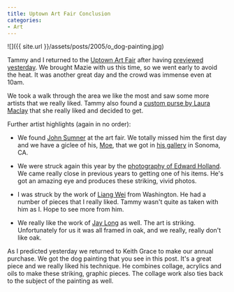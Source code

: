 ```yaml
---
title: Uptown Art Fair Conclusion
categories:
- Art
---
```


![]({{ site.url }}/assets/posts/2005/o_dog-painting.jpg)


Tammy and I returned to the [Uptown Art Fair](http://www.uptownminneapolis.com/art-fair/) after having [previewed yesterday](/thingelstad/uptown-art-fair-preview). We brought Mazie with us this time, so we went early to avoid the heat. It was another great day and the crowd was immense even at 10am.

We took a walk through the area we like the most and saw some more artists that we really liked. Tammy also found a [custom purse by Laura Maclay](http://www.pursesnatcher.com/) that she really liked and decided to get.

Further artist highlights (again in no order):



  * We found [John Sumner](http://www.johnsumner.com/) at the art fair. We totally missed him the first day and we have a giclee of his, [Moe](http://www.johnsumner.com/AboutMoe.htm), that we got in [his gallery](http://www.johnsumner.com/gallery.htm) in Sonoma, CA.


  * We were struck again this year by the [photography of Edward Holland](http://www.edwardhollandphotography.com/). We came really close in previous years to getting one of his items. He's got an amazing eye and produces these striking, vivid photos.


  * I was struck by the work of [Liang Wei](http://www.wlart.com/) from Washington. He had a number of pieces that I really liked. Tammy wasn't quite as taken with him as I. Hope to see more from him.


  * We really like the work of [Jay Long](http://www.jaylong.com/) as well. The art is striking. Unfortunately for us it was all framed in oak, and we really, really don't like oak.

As I predicted yesterday we returned to Keith Grace to make our annual purchase. We got the dog painting that you see in this post. It's a great piece and we really liked his technique. He combines collage, acrylics and oils to make these striking, graphic pieces. The collage work also ties back to the subject of the painting as well.
